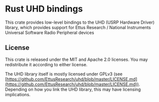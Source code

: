 # Rust UHD bindings

This crate provides low-level bindings to the UHD (USRP Hardware Driver) library, which provides support for Ettus Research / National Instruments Universal Software Radio Peripheral devices

## License

This crate is released under the MIT and Apache 2.0 licenses. You may redistribute it according to either license.

The UHD library itself is mostly licensed under GPLv3 (see [https://github.com/EttusResearch/uhd/blob/master/LICENSE.md](https://github.com/EttusResearch/uhd/blob/master/LICENSE.md)). Depending on how you link the UHD library, this may have licensing implications.
